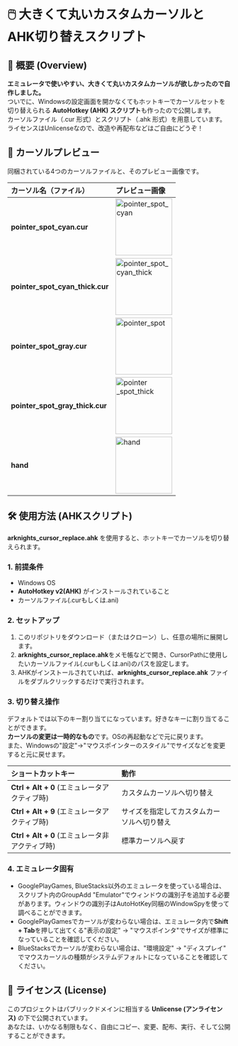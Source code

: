 # **🖱️ 大きくて丸いカスタムカーソルとAHK切り替えスクリプト**

## **📝 概要 (Overview)**

**エミュレータで使いやすい、大きくて丸いカスタムカーソルが欲しかったので自作しました。**  
ついでに、Windowsの設定画面を開かなくてもホットキーでカーソルセットを切り替えられる **AutoHotkey (AHK) スクリプト**も作ったので公開します。  
カーソルファイル（.cur 形式）とスクリプト（.ahk 形式）を用意しています。  
ライセンスはUnlicenseなので、改造や再配布などはご自由にどうぞ！

## **📸 カーソルプレビュー**

同梱されている4つのカーソルファイルと、そのプレビュー画像です。

| カーソル名（ファイル） | プレビュー画像 |
| :---- | :---- |
| **pointer\_spot\_cyan.cur** |  <img width="128" height="128" alt="pointer_spot_cyan" src="https://github.com/user-attachments/assets/ab54738d-a906-4dbb-9f39-805586738254" /> |
| **pointer\_spot\_cyan\_thick.cur** | <img width="128" height="128" alt="pointer_spot_cyan_thick" src="https://github.com/user-attachments/assets/535796d7-42c6-4e31-84d5-409fda1554c2" /> |
| **pointer\_spot\_gray.cur** |  <img width="128" height="128" alt="pointer_spot" src="https://github.com/user-attachments/assets/f3c18bbd-6b7b-48d0-9a81-aeb0815d9b4f" /> |
| **pointer\_spot\_gray\_thick.cur** | <img width="128" height="128" alt="pointer _spot_thick" src="https://github.com/user-attachments/assets/dec09f90-5840-41af-be02-619f7bd4cc81" /> |
| **hand** | <img width="128" height="128" alt="hand" src="https://github.com/user-attachments/assets/ac829457-0cc0-4445-87a6-e383c1f2c91d" /> |


## **🛠️ 使用方法 (AHKスクリプト)**

**arknights_cursor_replace.ahk** を使用すると、ホットキーでカーソルを切り替えられます。

### **1\. 前提条件**

* Windows OS  
* **AutoHotkey v2(AHK)** がインストールされていること
* カーソルファイル(.curもしくは.ani)

### **2\. セットアップ**

1. このリポジトリをダウンロード（またはクローン）し、任意の場所に展開します。
2. **arknights_cursor_replace.ahk**をメモ帳などで開き、CursorPathに使用したいカーソルファイル(.curもしくは.ani)のパスを設定します。
3. AHKがインストールされていれば、**arknights_cursor_replace.ahk** ファイルをダブルクリックするだけで実行されます。

### **3\. 切り替え操作**

デフォルトでは以下のキー割り当てになっています。好きなキーに割り当てることができます。\
**カーソルの変更は一時的なもの**です。OSの再起動などで元に戻ります。\
また、Windowsの"設定"->"マウスポインターのスタイル"でサイズなどを変更すると元に戻せます。

| ショートカットキー | 動作 |
| :---- | :---- |
| **Ctrl \+ Alt \+ 0** (エミュレータアクティブ時) | カスタムカーソルへ切り替え |
| **Ctrl \+ Alt \+ 9** (エミュレータアクティブ時) | サイズを指定してカスタムカーソルへ切り替え |
| **Ctrl \+ Alt \+ 0** (エミュレータ非アクティブ時) | 標準カーソルへ戻す |


### **4\. エミュレータ固有**

- GooglePlayGames, BlueStacks以外のエミュレータを使っている場合は、スクリプト内のGroupAdd "Emulator"でウィンドウの識別子を追加する必要があります。ウィンドウの識別子はAutoHotKey同梱のWindowSpyを使って調べることができます。
- GooglePlayGamesでカーソルが変わらない場合は、エミュレータ内で**Shift \+ Tab**を押して出てくる"表示の設定" -> "マウスポインタ"でサイズが標準になっていることを確認してください。
- BlueStacksでカーソルが変わらない場合は、"環境設定" -> "ディスプレイ" でマウスカーソルの種類がシステムデフォルトになっていることを確認してください。


## **📜 ライセンス (License)**

このプロジェクトはパブリックドメインに相当する **Unlicense (アンライセンス)** の下で公開されています。  
あなたは、いかなる制限もなく、自由にコピー、変更、配布、実行、そして公開することができます。
